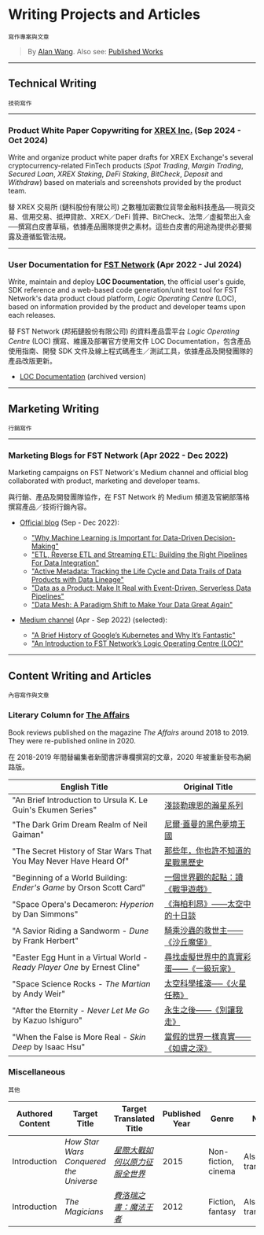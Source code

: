 # Writing Projects and Articles

`寫作專案與文章`

> By [Alan Wang](https://github.com/alankrantas). Also see: [Published Works](https://github.com/alankrantas/alankrantas/blob/main/works/published.md)

---

## Technical Writing

`技術寫作`

---

### Product White Paper Copywriting for [XREX Inc.](https://xrex.io/) (Sep 2024 - Oct 2024)

Write and organize product white paper drafts for XREX Exchange's several cryptocurrency-related FinTech products (_Spot Trading_, _Margin Trading_, _Secured Loan_, _XREX Staking_, _DeFi Staking_, _BitCheck_, _Deposit_ and _Withdraw_) based on materials and screenshots provided by the product team.

替 XREX 交易所 (鏈科股份有限公司) 之數種加密數位貨幣金融科技產品──現貨交易、信用交易、抵押貸款、XREX／DeFi 質押、BitCheck、法幣／虛擬幣出入金──撰寫白皮書草稿，依據產品團隊提供之素材。這些白皮書的用途為提供必要揭露及遵循監管法規。

---

### User Documentation for [FST Network](https://www.fst.network/) (Apr 2022 - Jul 2024)

Write, maintain and deploy **LOC Documentation**, the official user's guide, SDK reference and a web-based code generation/unit test tool for FST Network's data product cloud platform, _Logic Operating Centre_ (LOC), based on information provided by the product and developer teams upon each releases.

替 FST Network (邦拓鏈股份有限公司) 的資料產品雲平台 _Logic Operating Centre_ (LOC) 撰寫、維護及部署官方使用文件 LOC Documentation，包含產品使用指南、開發 SDK 文件及線上程式碼產生／測試工具，依據產品及開發團隊的產品改版更新。

- [LOC Documentation](https://loc-documentation.vercel.app/) (archived version)

---

## Marketing Writing

`行銷寫作`

---

### Marketing Blogs for FST Network (Apr 2022 - Dec 2022)

Marketing campaigns on FST Network's Medium channel and official blog collaborated with product, marketing and developer teams.

與行銷、產品及開發團隊協作，在 FST Network 的 Medium 頻道及官網部落格撰寫產品／技術行銷內容。

- [Official blog](https://www.fst.network/blog) (Sep - Dec 2022):
  - ["Why Machine Learning is Important for Data-Driven Decision-Making"](https://www.fst.network/post/machine-learning)
  - ["ETL, Reverse ETL and Streaming ETL: Building the Right Pipelines For Data Integration"](https://www.fst.network/post/etl-reverse-etl-streaming-etl)
  - ["Active Metadata: Tracking the Life Cycle and Data Trails of Data Products with Data Lineage"](https://www.fst.network/post/active-metadata)
  - ["Data as a Product: Make It Real with Event-Driven, Serverless Data Pipelines"](https://www.fst.network/post/data-product)
  - ["Data Mesh: A Paradigm Shift to Make Your Data Great Again"](https://www.fst.network/post/data-mesh)

- [Medium channel](https://medium.com/fstnetwork) (Apr - Sep 2022) (selected):
  - ["A Brief History of Google’s Kubernetes and Why It’s Fantastic"](https://medium.com/fstnetwork/a-brief-history-of-googles-kubernetes-and-why-it-s-fantastic-658ad4248e3)
  - ["An Introduction to FST Network’s Logic Operating Centre (LOC)"](https://medium.com/fstnetwork/an-introduction-to-fst-networks-logic-operation-centre-loc-d6b965c47595)

---

## Content Writing and Articles

`內容寫作與文章`

### Literary Column for [The Affairs](https://www.theaffairs.com/)

Book reviews published on the magazine _The Affairs_ around 2018 to 2019. They were re-published online in 2020.

在 2018-2019 年間替編集者新聞書評專欄撰寫的文章，2020 年被重新發布為網路版。

| English Title | Original Title |
| --- | --- |
| "An Brief Introduction to Ursula K. Le Guin's Ekumen Series" | [淺談勒瑰恩的瀚星系列](https://www.theaffairs.com/%e6%b7%ba%e8%ab%87%e5%8b%92%e7%91%b0%e6%81%a9%e7%9a%84%e7%80%9a%e6%98%9f%e7%b3%bb%e5%88%97/) | The Affairs 編集者新聞 |
| "The Dark Grim Dream Realm of Neil Gaiman" | [尼爾‧蓋曼的黑色夢境王國](https://www.theaffairs.com/%e5%b0%bc%e7%88%be%e2%80%a7%e8%93%8b%e6%9b%bc%e7%9a%84%e9%bb%91%e8%89%b2%e5%a4%a2%e5%a2%83%e7%8e%8b%e5%9c%8b/) | The Affairs 編集者新聞 |
| "The Secret History of Star Wars That You May Never Have Heard Of" | [那些年，你也許不知道的星戰黑歷史](https://www.theaffairs.com/%e9%82%a3%e4%ba%9b%e5%b9%b4%ef%bc%8c%e4%bd%a0%e4%b9%9f%e8%a8%b1%e4%b8%8d%e7%9f%a5%e9%81%93%e7%9a%84%e6%98%9f%e6%88%b0%e9%bb%91%e6%ad%b7%e5%8f%b2/) |
| "Beginning of a World Building: _Ender's Game_ by Orson Scott Card" | [一個世界觀的起點：讀《戰爭遊戲》](https://www.theaffairs.com/%E4%B8%80%E5%80%8B%E4%B8%96%E7%95%8C%E8%A7%80%E7%9A%84%E8%B5%B7%E9%BB%9E%EF%BC%9A%E8%AE%80%E3%80%8A%E6%88%B0%E7%88%AD%E9%81%8A%E6%88%B2%E3%80%8B/) |
| "Space Opera's Decameron: _Hyperion_ by Dan Simmons" | [《海柏利昂》——太空中的十日談](https://www.theaffairs.com/%E3%80%8A%E6%B5%B7%E6%9F%8F%E5%88%A9%E6%98%82%E3%80%8B-%E5%A4%AA%E7%A9%BA%E4%B8%AD%E7%9A%84%E5%8D%81%E6%97%A5%E8%AB%87/) |
| "A Savior Riding a Sandworm - _Dune_ by Frank Herbert" | [騎乘沙蟲的救世主——《沙丘魔堡》](https://www.theaffairs.com/%E9%A8%8E%E4%B9%98%E6%B2%99%E8%9F%B2%E7%9A%84%E6%95%91%E4%B8%96%E4%B8%BB-%E3%80%8A%E6%B2%99%E4%B8%98%E9%AD%94%E5%A0%A1%E3%80%8B/) |
| "Easter Egg Hunt in a Virtual World - _Ready Player One_ by Ernest Cline" | [尋找虛擬世界中的真實彩蛋——《一級玩家》](https://www.theaffairs.com/%E5%B0%8B%E6%89%BE%E8%99%9B%E6%93%AC%E4%B8%96%E7%95%8C%E4%B8%AD%E7%9A%84%E7%9C%9F%E5%AF%A6%E5%BD%A9%E8%9B%8B-%E3%80%8A%E4%B8%80%E7%B4%9A%E7%8E%A9%E5%AE%B6%E3%80%8B/) |
| "Space Science Rocks - _The Martian_ by Andy Weir" | [太空科學搖滾──《火星任務》](https://www.theaffairs.com/%E5%A4%AA%E7%A9%BA%E7%A7%91%E5%AD%B8%E6%90%96%E6%BB%BE%E2%94%80%E2%94%80%E3%80%8A%E7%81%AB%E6%98%9F%E4%BB%BB%E5%8B%99%E3%80%8B/) |
| "After the Eternity - _Never Let Me Go_ by Kazuo Ishiguro" | [永生之後——《別讓我走》](https://www.theaffairs.com/%E6%B0%B8%E7%94%9F%E4%B9%8B%E5%BE%8C-%E3%80%8A%E5%88%A5%E8%AE%93%E6%88%91%E8%B5%B0%E3%80%8B/) |
| "When the False is More Real - _Skin Deep_ by Isaac Hsu" | [當假的世界一樣真實——《如膚之深》](https://www.theaffairs.com/%E7%95%B6%E5%81%87%E7%9A%84%E4%B8%96%E7%95%8C%E4%B8%80%E6%A8%A3%E7%9C%9F%E5%AF%A6-%E3%80%8A%E5%A6%82%E8%86%9A%E4%B9%8B%E6%B7%B1%E3%80%8B/) |

### Miscellaneous

`其他`

| Authored Content | Target Title | Target Translated Title | Published Year | Genre | Note |
| --- | --- | --- | --- | --- | --- |
| Introduction | _How Star Wars Conquered the Universe_ | [_星際大戰如何以原力征服全世界_](https://www.books.com.tw/products/0010694382?sloc=main) | 2015 | Non-fiction, cinema | Also the translator |
| Introduction | _The Magicians_ | [_費洛瑞之書：魔法王者_](https://www.books.com.tw/products/0010560180?sloc=main) | 2012 | Fiction, fantasy | Also the translator |
